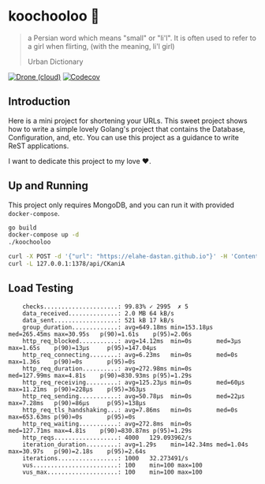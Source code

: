 # koochooloo :baby:
> a Persian word which means "small" or "li'l". It is often used to refer to a girl when flirting, (with the meaning, li'l girl)
>
> Urban Dictionary

[![Drone (cloud)](https://img.shields.io/drone/build/1995parham/koochooloo.svg?style=flat-square&logo=drone)](https://cloud.drone.io/1995parham/koochooloo)
[![Codecov](https://img.shields.io/codecov/c/gh/1995parham/koochooloo?logo=codecov&style=flat-square)](https://codecov.io/gh/1995parham/koochooloo)

## Introduction
Here is a mini project for shortening your URLs.
This sweet project shows how to write a simple lovely Golang's project that contains the Database, Configuration,
and, etc. You can use this project as a guidance to write ReST applications.

I want to dedicate this project to my love :heart:.

## Up and Running
This project only requires MongoDB, and you can run it with provided `docker-compose`.

```sh
go build
docker-compose up -d
./koochooloo
```

```sh
curl -X POST -d '{"url": "https://elahe-dastan.github.io"}' -H 'Content-Type: application/json' 127.0.0.1:1378/api/urls
curl -L 127.0.0.1:1378/api/CKaniA
```

## Load Testing

```
    checks.....................: 99.83% ✓ 2995  ✗ 5
    data_received..............: 2.0 MB 64 kB/s
    data_sent..................: 521 kB 17 kB/s
    group_duration.............: avg=649.18ms min=153.18µs med=265.45ms max=30.95s   p(90)=1.61s    p(95)=2.06s
    http_req_blocked...........: avg=14.12ms  min=0s       med=3µs      max=1.65s    p(90)=13µs     p(95)=147.04µs
    http_req_connecting........: avg=6.23ms   min=0s       med=0s       max=1.36s    p(90)=0s       p(95)=0s
    http_req_duration..........: avg=272.98ms min=0s       med=127.99ms max=4.81s    p(90)=830.93ms p(95)=1.29s
    http_req_receiving.........: avg=125.23µs min=0s       med=60µs     max=11.21ms  p(90)=228µs    p(95)=363µs
    http_req_sending...........: avg=50.78µs  min=0s       med=22µs     max=7.28ms   p(90)=86µs     p(95)=138µs
    http_req_tls_handshaking...: avg=7.86ms   min=0s       med=0s       max=653.63ms p(90)=0s       p(95)=0s
    http_req_waiting...........: avg=272.8ms  min=0s       med=127.71ms max=4.81s    p(90)=830.87ms p(95)=1.29s
    http_reqs..................: 4000   129.093962/s
    iteration_duration.........: avg=1.29s    min=142.34ms med=1.04s    max=30.97s   p(90)=2.18s    p(95)=2.64s
    iterations.................: 1000   32.273491/s
    vus........................: 100    min=100 max=100
    vus_max....................: 100    min=100 max=100
```
